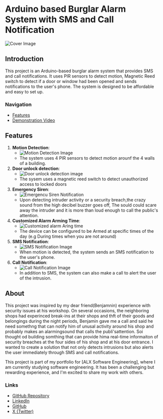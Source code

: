 # Arduino based Burglar Alarm System with SMS and Call Notification

![Cover Image](link-to-your-cover-image.jpg)

## Introduction
This project is an Arduino-based burglar alarm system that provides SMS and call notifications. It uses PIR sensors to detect motion, Magnetic Reed switch to detect if a door or window had been opened and sends notifications to the user's phone. The system is designed to be affordable and easy to set up.

### Navigation
- [Features](#features)
- [Demonstration Video](link-to-your-youtube-video)

## Features
1. **Motion Detection**: 
   - ![Motion Detection Image](link-to-motion-detection-image.jpg)
   - The system uses 4 PIR sensors to detect motion arounf the 4 walls of a building.
2. **Door unlock detection**: 
   - ![Door unlock detection image](link-to-motion-detection-image.jpg)
   - The sysem uses a magnetic reed switch to detect unauthorized access to locked doors
3. **Emergency Siren**:
   - ![Emergencu Siren Notification](link-to-call-notification-image.jpg)
   - Upon detecting intruder activity or a security breach,the crazy sound from the high decibel buzzer goes off, The sould could scare away the intruder and it is more than loud enough to call the public's attention.
4. **Customized Alarm Arming Time**:
   - ![Customized alarm Aring time](link-to-call-notification-image.jpg)
   - The device can be configured to be Armed at specific times of the day (e.g During times when you are not around)
5. **SMS Notification**:
   - ![SMS Notification Image](link-to-sms-notification-image.jpg)
   - When motion is detected, the system sends an SMS notification to the user's phone.
6. **Call Notification**:
   - ![Call Notification Image](link-to-call-notification-image.jpg)
   - In addition to SMS, the system can also make a call to alert the user of the intrusion.

## About
This project was inspired by my dear friend(Benjamnin) experience with security issues at his workshop. On several occasions, the neighboring shops had experinced break-ins at their shops and thft of their goods and belongings during the night periods, Benjamin gave me a call and said he need somethng that can notify him of unusal activity around his shop and probably makes an alarmingsound that calls the publi'sattention.
Soi thought od building somthing that can provide hima real-time informaiton of security breaches at the four sides of his shop and at his door entrance. I wanted to create a solution that not only detects intrusions but also alerts the user immediately through SMS and call notifications.

This project is part of my portfolio for [ALX Software Engineering], where I am currently studying software engineering. It has been a challenging but rewarding experience, and I'm excited to share my work with others.

### Links
- [GitHub Repository](https://github.com/Yinkusben/Arduino-Burglar_Alarm_System)
- [LinkedIn](https://www.linkedin.com/in/yinkusben)
- [GitHub](https://github.com/Yinkusben)
- [X (Twitter)](https://x.com/simpletronics)

